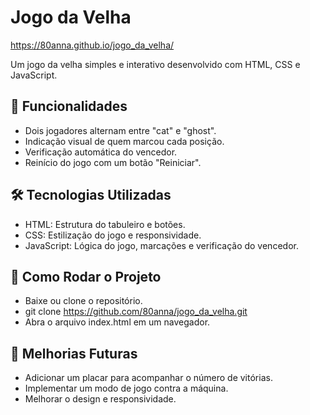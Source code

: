 # Jogo da Velha
https://80anna.github.io/jogo_da_velha/

Um jogo da velha simples e interativo desenvolvido com HTML, CSS e JavaScript.

## 📌 Funcionalidades
* Dois jogadores alternam entre "cat" e "ghost".
* Indicação visual de quem marcou cada posição.
* Verificação automática do vencedor.
* Reinício do jogo com um botão "Reiniciar".

## 🛠️ Tecnologias Utilizadas
* HTML: Estrutura do tabuleiro e botões.
* CSS: Estilização do jogo e responsividade.
* JavaScript: Lógica do jogo, marcações e verificação do vencedor.

## 🚀 Como Rodar o Projeto
* Baixe ou clone o repositório.
* git clone https://github.com/80anna/jogo_da_velha.git
* Abra o arquivo index.html em um navegador.

## 📌 Melhorias Futuras
* Adicionar um placar para acompanhar o número de vitórias.
* Implementar um modo de jogo contra a máquina.
* Melhorar o design e responsividade.


